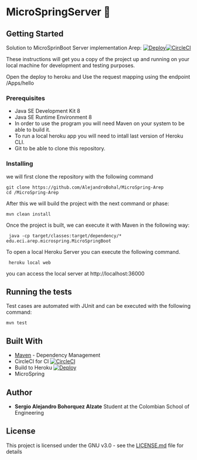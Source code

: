 # MicroSpringServer  :rocket:

## Getting Started
Solution to MicroSprinBoot Server implementation Arep:
[![Deploy](https://www.herokucdn.com/deploy/button.svg)](https://cryptic-cliffs-94626.herokuapp.com/)[![CircleCI](https://circleci.com/gh/AlejandroBohal/MicroSpring-Arep.svg?style=svg)](https://circleci.com/gh/AlejandroBohal/MicroSpring-Arep) 

These instructions will get you a copy of the project up and running on your local machine for development and testing purposes. 

Open the deploy to heroku and Use the request mapping using the endpoint
/Apps/hello

### Prerequisites

- Java SE Development Kit 8
- Java SE Runtime Environment 8
- In order to use the program you will need Maven on your system to be able to build it.
- To run a local heroku app you will need to intall last version of Heroku CLI.
- Git to be able to clone this repository. 


### Installing

we will first clone the repository with the following command

```
git clone https://github.com/AlejandroBohal/MicroSpring-Arep
cd /MicroSpring-Arep
```

After this we will build the project with the next command or phase:
```
mvn clean install
```
Once the project is built, we can execute it with Maven in the following way:
```
 java -cp target/classes:target/dependency/* edu.eci.arep.microspring.MicroSpringBoot
```
To open a local Heroku Server you can execute the following command.
```
 heroku local web
```
you can access the local server at http://localhost:36000


## Running the tests

Test cases are automated with JUnit and can be executed with the following command:
```
mvn test
```

## Built With

* [Maven](https://maven.apache.org/) - Dependency Management
* CircleCI for CI
    [![CircleCI](https://circleci.com/gh/AlejandroBohal/MicroSpring-Arep.svg?style=svg)](https://circleci.com/gh/AlejandroBohal/MicroSpring-Arep) 
* Build to Heroku
    [![Deploy](https://www.herokucdn.com/deploy/button.svg)](https://cryptic-cliffs-94626.herokuapp.com/)
*  MicroSpring



## Author

* **Sergio Alejandro Bohorquez Alzate** 
Student at the Colombian School of Engineering

## License

This project is licensed under the GNU v3.0 - see the [LICENSE.md](LICENSE.md) file for details
